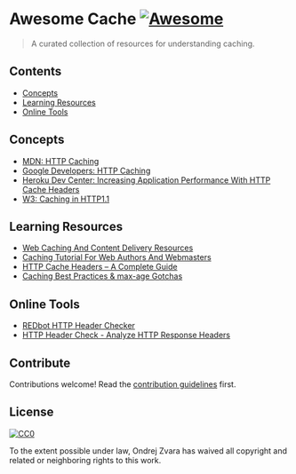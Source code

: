 # Awesome Cache [![Awesome](https://cdn.rawgit.com/sindresorhus/awesome/d7305f38d29fed78fa85652e3a63e154dd8e8829/media/badge.svg)](https://github.com/sindresorhus/awesome)

> A curated collection of resources for understanding caching.


## Contents

- [Concepts](#concepts)
- [Learning Resources](#learning-resources)
- [Online Tools](#online-tools)


## Concepts

<!--About this section. Optional. Keep this short and focus on the list.-->

- [MDN: HTTP Caching](https://developer.mozilla.org/en-US/docs/Web/HTTP/Caching)
- [Google Developers: HTTP Caching](https://developers.google.com/web/fundamentals/performance/optimizing-content-efficiency/http-caching)
- [Heroku Dev Center: Increasing Application Performance With HTTP Cache Headers](https://devcenter.heroku.com/articles/increasing-application-performance-with-http-cache-headers)
- [W3: Caching in HTTP1.1](https://www.w3.org/Protocols/rfc2616/rfc2616-sec13.html)


## Learning Resources

- [Web Caching And Content Delivery Resources](https://www.mnot.net/cache_docs/)
- [Caching Tutorial For Web Authors And Webmasters](https://www.mnot.net/cache_docs/)
- [HTTP Cache Headers – A Complete Guide](https://www.keycdn.com/blog/http-cache-headers/)
- [Caching Best Practices & max-age Gotchas](https://jakearchibald.com/2016/caching-best-practices/)


## Online Tools

- [REDbot HTTP Header Checker](https://redbot.org/)
- [HTTP Header Check - Analyze HTTP Response Headers](https://tools.keycdn.com/curl)


## Contribute

Contributions welcome! Read the [contribution guidelines](contributing.md) first.


## License

[![CC0](http://mirrors.creativecommons.org/presskit/buttons/88x31/svg/cc-zero.svg)](http://creativecommons.org/publicdomain/zero/1.0)

To the extent possible under law, Ondrej Zvara has waived all copyright and
related or neighboring rights to this work.
